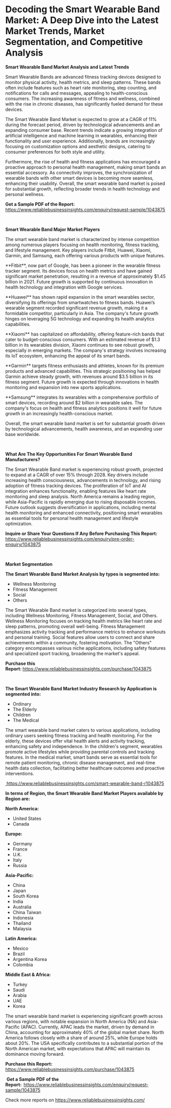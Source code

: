 <p><h1>Decoding the Smart Wearable Band Market: A Deep Dive into the Latest Market Trends, Market Segmentation, and Competitive Analysis</h1></p><p><strong>Smart Wearable Band Market Analysis and Latest Trends</strong></p>
<p><p>Smart Wearable Bands are advanced fitness tracking devices designed to monitor physical activity, health metrics, and sleep patterns. These bands often include features such as heart rate monitoring, step counting, and notifications for calls and messages, appealing to health-conscious consumers. The increasing awareness of fitness and wellness, combined with the rise in chronic diseases, has significantly fueled demand for these devices.</p><p>The Smart Wearable Band Market is expected to grow at a CAGR of 11% during the forecast period, driven by technological advancements and an expanding consumer base. Recent trends indicate a growing integration of artificial intelligence and machine learning in wearables, enhancing their functionality and user experience. Additionally, brands are increasingly focusing on customization options and aesthetic designs, catering to consumer preferences for both style and utility.</p><p>Furthermore, the rise of health and fitness applications has encouraged a proactive approach to personal health management, making smart bands an essential accessory. As connectivity improves, the synchronization of wearable bands with other smart devices is becoming more seamless, enhancing their usability. Overall, the smart wearable band market is poised for substantial growth, reflecting broader trends in health technology and personal wellness.</p></p>
<p><strong>Get a Sample PDF of the Report:&nbsp;</strong> <a href="https://www.reliablebusinessinsights.com/enquiry/request-sample/1043875?utm_campaign=101&utm_medium=2&utm_source=Github&utm_content=ia&utm_term=11012025&utm_id=smart-wearable-band">https://www.reliablebusinessinsights.com/enquiry/request-sample/1043875</a></p>
<p>&nbsp;</p>
<p><strong>Smart Wearable Band Major Market Players</strong></p>
<p><p>The smart wearable band market is characterized by intense competition among numerous players focusing on health monitoring, fitness tracking, and lifestyle management. Key players include Fitbit, Huawei, Xiaomi, Garmin, and Samsung, each offering various products with unique features.</p><p>**Fitbit**, now part of Google, has been a pioneer in the wearable fitness tracker segment. Its devices focus on health metrics and have gained significant market penetration, resulting in a revenue of approximately $1.45 billion in 2021. Future growth is supported by continuous innovation in health technology and integration with Google services.</p><p>**Huawei** has shown rapid expansion in the smart wearables sector, diversifying its offerings from smartwatches to fitness bands. Huawei’s wearable segment recorded significant revenue growth, making it a formidable competitor, particularly in Asia. The company's future growth hinges on leveraging 5G technology and expanding its health analytics capabilities.</p><p>**Xiaomi** has capitalized on affordability, offering feature-rich bands that cater to budget-conscious consumers. With an estimated revenue of $1.3 billion in its wearables division, Xiaomi continues to see robust growth, especially in emerging markets. The company's strategy involves increasing its IoT ecosystem, enhancing the appeal of its smart bands.</p><p>**Garmin** targets fitness enthusiasts and athletes, known for its premium products and advanced capabilities. This strategic positioning has helped Garmin achieve steady growth, with revenues around $3.5 billion in its fitness segment. Future growth is expected through innovations in health monitoring and expansion into new sports applications.</p><p>**Samsung** integrates its wearables with a comprehensive portfolio of smart devices, recording around $2 billion in wearable sales. The company's focus on health and fitness analytics positions it well for future growth in an increasingly health-conscious market.</p><p>Overall, the smart wearable band market is set for substantial growth driven by technological advancements, health awareness, and an expanding user base worldwide.</p></p>
<p>&nbsp;</p>
<p><strong>What Are The Key Opportunities For Smart Wearable Band Manufacturers?</strong></p>
<p><p>The Smart Wearable Band market is experiencing robust growth, projected to expand at a CAGR of over 15% through 2028. Key drivers include increasing health consciousness, advancements in technology, and rising adoption of fitness tracking devices. The proliferation of IoT and AI integration enhances functionality, enabling features like heart rate monitoring and sleep analysis. North America remains a leading region, while Asia-Pacific is rapidly emerging due to rising disposable incomes. Future outlook suggests diversification in applications, including mental health monitoring and enhanced connectivity, positioning smart wearables as essential tools for personal health management and lifestyle optimization.</p></p>
<p><strong>Inquire or Share Your Questions If Any Before Purchasing This Report:</strong> <a href="https://www.reliablebusinessinsights.com/enquiry/pre-order-enquiry/1043875?utm_campaign=101&utm_medium=2&utm_source=Github&utm_content=ia&utm_term=11012025&utm_id=smart-wearable-band">https://www.reliablebusinessinsights.com/enquiry/pre-order-enquiry/1043875</a></p>
<p>&nbsp;</p>
<p><strong>Market Segmentation</strong></p>
<p><strong>The Smart Wearable Band Market Analysis by types is segmented into:</strong></p>
<p><ul><li>Wellness Monitoring</li><li>Fitness Management</li><li>Social</li><li>Others</li></ul></p>
<p><p>The Smart Wearable Band market is categorized into several types, including Wellness Monitoring, Fitness Management, Social, and Others. Wellness Monitoring focuses on tracking health metrics like heart rate and sleep patterns, promoting overall well-being. Fitness Management emphasizes activity tracking and performance metrics to enhance workouts and personal training. Social features allow users to connect and share achievements within a community, fostering motivation. The "Others" category encompasses various niche applications, including safety features and specialized sport tracking, broadening the market's appeal.</p></p>
<p><strong>Purchase this Report:&nbsp;</strong><a href="https://www.reliablebusinessinsights.com/purchase/1043875?utm_campaign=101&utm_medium=2&utm_source=Github&utm_content=ia&utm_term=11012025&utm_id=smart-wearable-band">https://www.reliablebusinessinsights.com/purchase/1043875</a></p>
<p>&nbsp;</p>
<p><strong>The Smart Wearable Band Market Industry Research by Application is segmented into:</strong></p>
<p><ul><li>Ordinary</li><li>The Elderly</li><li>Children</li><li>The Medical</li></ul></p>
<p><p>The smart wearable band market caters to various applications, including ordinary users seeking fitness tracking and health monitoring. For the elderly, these devices offer vital health alerts and activity tracking, enhancing safety and independence. In the children's segment, wearables promote active lifestyles while providing parental controls and tracking features. In the medical market, smart bands serve as essential tools for remote patient monitoring, chronic disease management, and real-time health data collection, facilitating better healthcare outcomes and proactive interventions.</p></p>
<p><a href="https://www.reliablebusinessinsights.com/smart-wearable-band-r1043875?utm_campaign=101&utm_medium=2&utm_source=Github&utm_content=ia&utm_term=11012025&utm_id=smart-wearable-band">&nbsp;https://www.reliablebusinessinsights.com/smart-wearable-band-r1043875</a></p>
<p><strong>In terms of Region, the Smart Wearable Band Market Players available by Region are:</strong></p>
<p>
    <p> <strong> North America: </strong>
        <ul>
            <li>United States</li>
            <li>Canada</li>
        </ul>
        </p> 
    <p> <strong> Europe: </strong>
        <ul>
            <li>Germany</li>
            <li>France</li>
            <li>U.K.</li>
            <li>Italy</li>
            <li>Russia</li>
        </ul>
        </p> 
    <p> <strong> Asia-Pacific: </strong>
        <ul>
            <li>China</li>
            <li>Japan</li>
            <li>South Korea</li>
            <li>India</li>
            <li>Australia</li>
            <li>China Taiwan</li>
            <li>Indonesia</li>
            <li>Thailand</li>
            <li>Malaysia</li>
        </ul>
        </p> 
    <p> <strong> Latin America: </strong>
        <ul>
            <li>Mexico</li>
            <li>Brazil</li>
            <li>Argentina Korea</li>
            <li>Colombia</li>
        </ul>
        </p> 
    <p> <strong> Middle East & Africa: </strong>
        <ul>
            <li>Turkey</li>
            <li>Saudi</li>
            <li>Arabia</li>
            <li>UAE</li>
            <li>Korea</li>
        </ul>
    </p>
    </p>
<p><p>The smart wearable band market is experiencing significant growth across various regions, with notable expansion in North America (NA) and Asia-Pacific (APAC). Currently, APAC leads the market, driven by demand in China, accounting for approximately 40% of the global market share. North America follows closely with a share of around 25%, while Europe holds about 20%. The USA specifically contributes to a substantial portion of the North American market, with expectations that APAC will maintain its dominance moving forward.</p></p>
<p><strong>Purchase this Report: </strong><a href="https://www.reliablebusinessinsights.com/purchase/1043875?utm_campaign=101&utm_medium=2&utm_source=Github&utm_content=ia&utm_term=11012025&utm_id=smart-wearable-band">https://www.reliablebusinessinsights.com/purchase/1043875</a></p>
<p>&nbsp;<strong>Get a Sample PDF of the Report:&nbsp;&nbsp;</strong><a href="https://www.reliablebusinessinsights.com/enquiry/request-sample/1043875?utm_campaign=101&utm_medium=2&utm_source=Github&utm_content=ia&utm_term=11012025&utm_id=smart-wearable-band">https://www.reliablebusinessinsights.com/enquiry/request-sample/1043875</a></p>
<p><strong></strong></p>
<p>Check more reports on <a href="https://www.reliablebusinessinsights.com/?utm_campaign=101&utm_medium=2&utm_source=Github&utm_content=ia&utm_term=11012025&utm_id=smart-wearable-band">https://www.reliablebusinessinsights.com/</a></p>